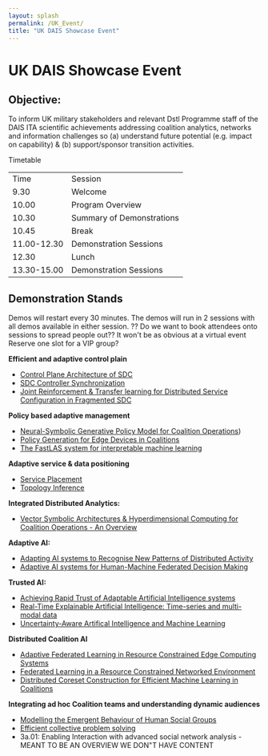 ```yaml
---
layout: splash
permalink: /UK_Event/
title: "UK DAIS Showcase Event"
---
```


# UK DAIS Showcase Event

## Objective:

To inform UK military stakeholders and relevant Dstl Programme staff of the DAIS ITA scientific achievements addressing coalition analytics, networks and information challenges so (a) understand future potential (e.g. impact on capability) & (b) support/sponsor transition activities. 

Timetable

<table>
  <tbody>
    <tr>
      <td>Time</td>
      <td>Session</td>
    </tr>
    <tr>
      <td>9.30</td>
      <td>Welcome</td>
    </tr>
    <tr>
      <td>10.00</td>
      <td>Program Overview</td>
    </tr>
    <tr>
      <td>10.30</td>
      <td>Summary of Demonstrations</td>
    </tr>
    <tr>
      <td>10.45</td>
      <td>Break</td>
    </tr>
    <tr>
      <td>11.00-12.30</td>
      <td>Demonstration Sessions</td>
    </tr>
    <tr>
      <td>12.30</td>
      <td>Lunch</td>
    </tr>
    <tr>
      <td>13.30-15.00</td>
      <td>Demonstration Sessions</td>
    </tr>
  </tbody>
</table>


## Demonstration Stands 

Demos will restart every 30 minutes. The demos will run in 2 sessions with all demos available in either session.
?? Do we want to book attendees onto sessions to spread people out?? It won't be as obvious at a virtual event
Reserve one slot for a VIP group?

**Efficient and adaptive control plain**
* [Control Plane Architecture of SDC](/2a08/)
* [SDC Controller Synchronization](/2a07/)
* [Joint Reinforcement & Transfer learning for Distributed Service Configuration in Fragmented SDC](/2b01/)

**Policy based adaptive management**
*	[Neural-Symbolic Generative Policy Model for Coalition Operations](/1c02/))
*	[Policy Generation for Edge Devices in Coalitions](/2c04/)
*	[The FastLAS system for interpretable machine learning](/1c08/)

**Adaptive service & data positioning**
* [Service Placement](/2a04/)
* [Topology Inference](/2a03/)

**Integrated Distributed Analytics:**
* [Vector Symbolic Architectures & Hyperdimensional Computing for Coalition Operations - An Overview](/1a11/)

**Adaptive AI:**
* [Adapting AI systems to Recognise New Patterns of Distributed Activity](/1c16/)
* [Adaptive AI systems for Human-Machine Federated Decision Making](/1c05/)

**Trusted AI:**
* [Achieving Rapid Trust of Adaptable Artificial Intelligence systems](/1d04/)
* [Real-Time Explainable Artificial Intelligence: Time-series and multi-modal data](/1d01/)
* [Uncertainty-Aware Artifical Intelligence and Machine Learning](/1d05/)

**Distributed Coalition AI**
* [Adaptive Federated Learning in Resource Constrained Edge Computing Systems](/1b06/)
* [Federated Learning in a Resource Constrained Networked Environment](/1a08/)
* [Distributed Coreset Construction for Efficient Machine Learning in Coalitions](/1b03/)

**Integrating ad hoc Coalition teams and understanding dynamic audiences**
* [Modelling the Emergent Behaviour of Human Social Groups](/1c01/)
* [Efficient collective problem solving](/3b02)
* 3a.01: Enabling Interaction with advanced social network analysis - MEANT TO BE AN OVERVIEW WE DON"T HAVE CONTENT




